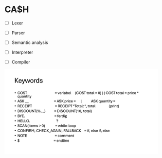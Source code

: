 # CA$H


- [ ] Lexer
- [ ] Parser
- [ ] Semantic analysis
- [ ] Interpreter
- [ ] Compiler




![illustration](./illustration.png)
